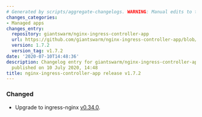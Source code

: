 ```yaml
---
# Generated by scripts/aggregate-changelogs. WARNING: Manual edits to this files will be overwritten.
changes_categories:
- Managed apps
changes_entry:
  repository: giantswarm/nginx-ingress-controller-app
  url: https://github.com/giantswarm/nginx-ingress-controller-app/blob/master/CHANGELOG.md#172-2020-07-10
  version: 1.7.2
  version_tag: v1.7.2
date: '2020-07-10T14:48:36'
description: Changelog entry for giantswarm/nginx-ingress-controller-app version 1.7.2,
  published on 10 July 2020, 14:48
title: nginx-ingress-controller-app release v1.7.2
---
```


### Changed
- Upgrade to ingress-nginx [v0.34.0](https://github.com/kubernetes/ingress-nginx/blob/master/Changelog.md#0340).
